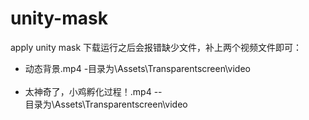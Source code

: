 # unity-mask
apply unity mask 
下载运行之后会报错缺少文件，补上两个视频文件即可：<br>

- 动态背景.mp4 -目录为\Assets\Transparentscreen\video<br><br>
- 太神奇了，小鸡孵化过程！.mp4 --<br>
  目录为\Assets\Transparentscreen\video
